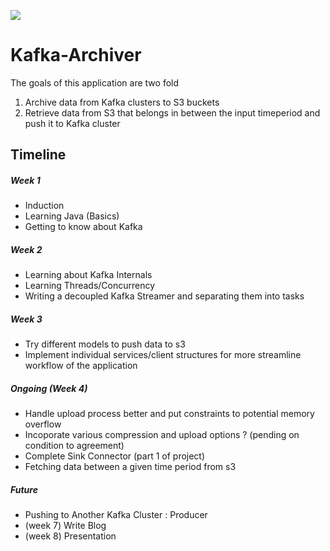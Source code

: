 ![](https://img.shields.io/badge/Made%20With-%20java-%23ED8B00.svg?style=for-the-badge&logo=java&logoColor=white)

# Kafka-Archiver
The goals of this application are two fold
1. Archive data from Kafka clusters to S3 buckets
2. Retrieve data from S3 that belongs in between the input timeperiod and push it to Kafka cluster


## Timeline
##### Week 1
* Induction 
* Learning Java (Basics)
* Getting to know about Kafka

##### Week 2 
* Learning about Kafka Internals
* Learning Threads/Concurrency
* Writing a decoupled Kafka Streamer and separating them into tasks

##### Week 3 
* Try different models to push data to s3
* Implement individual services/client structures for more streamline workflow of the application

##### Ongoing (Week 4)
* Handle upload process better and put constraints to potential memory overflow
* Incoporate various compression and upload options ? (pending on condition to agreement)
* Complete Sink Connector (part 1 of project)
* Fetching data between a given time period from s3

##### Future
* Pushing to Another Kafka Cluster : Producer 
* (week 7) Write Blog
* (week 8) Presentation 
